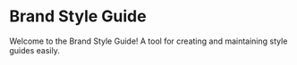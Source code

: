 # Brand Style Guide

Welcome to the Brand Style Guide! A tool for creating and maintaining style guides easily.
